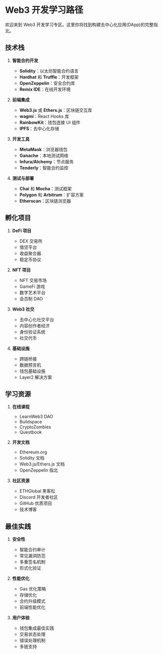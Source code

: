# Web3 开发学习路径

欢迎来到 Web3 开发学习专区。这里你将找到构建去中心化应用(DApp)的完整指北。

## 技术栈

1. **智能合约开发**

   - **Solidity**：以太坊智能合约语言
   - **Hardhat** 和 **Truffle**：开发框架
   - **OpenZeppelin**：安全合约库
   - **Remix IDE**：在线开发环境

2. **前端集成**

   - **Web3.js** 或 **Ethers.js**：区块链交互库
   - **wagmi**：React Hooks 库
   - **RainbowKit**：钱包连接 UI 组件
   - **IPFS**：去中心化存储

3. **开发工具**

   - **MetaMask**：浏览器钱包
   - **Ganache**：本地测试网络
   - **Infura/Alchemy**：节点服务
   - **Tenderly**：智能合约监控

4. **测试与部署**
   - **Chai** 和 **Mocha**：测试框架
   - **Polygon** 和 **Arbitrum**：扩容方案
   - **Etherscan**：区块链浏览器

## 孵化项目

1. **DeFi 项目**

   - DEX 交易所
   - 借贷平台
   - 收益聚合器
   - 稳定币协议

2. **NFT 项目**

   - NFT 交易市场
   - GameFi 游戏
   - 数字艺术平台
   - 会员制 DAO

3. **Web3 社交**

   - 去中心化社交平台
   - 内容创作者经济
   - 身份验证系统
   - 社交代币

4. **基础设施**
   - 跨链桥接
   - 数据预言机
   - 钱包基础设施
   - Layer2 解决方案

## 学习资源

1. **在线课程**

   - LearnWeb3 DAO
   - Buildspace
   - CryptoZombies
   - Questbook

2. **开发文档**

   - Ethereum.org
   - Solidity 文档
   - Web3.js/Ethers.js 文档
   - OpenZeppelin 指北

3. **社区资源**
   - ETHGlobal 黑客松
   - Discord 开发者社区
   - GitHub 优质项目
   - 技术博客

## 最佳实践

1. **安全性**

   - 智能合约审计
   - 常见漏洞防范
   - 多重签名机制
   - 形式化验证

2. **性能优化**

   - Gas 优化策略
   - 存储优化
   - 合约升级模式
   - 前端性能优化

3. **用户体验**
   - 钱包集成最佳实践
   - 交易状态处理
   - 错误处理机制
   - 多链支持
